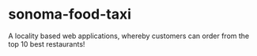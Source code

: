 # sonoma-food-taxi
A locality based web applications, whereby customers can order from the top 10 best restaurants!
